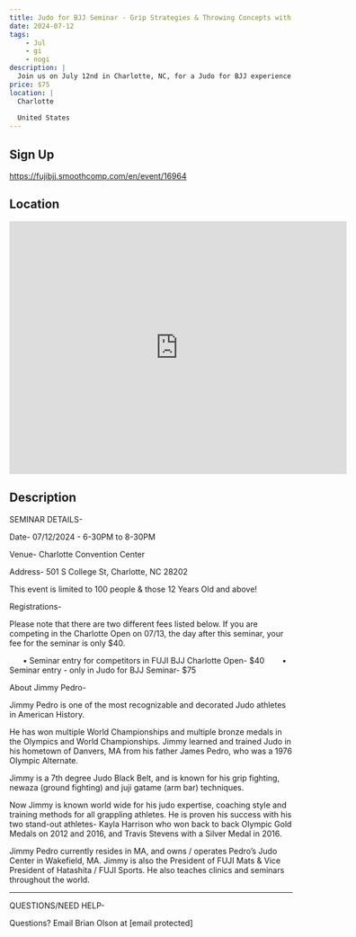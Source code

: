 ```yaml
---
title: Judo for BJJ Seminar - Grip Strategies & Throwing Concepts with Jimmy Pedro
date: 2024-07-12
tags:
    - Jul
    - gi 
    - nogi 
description: |
  Join us on July 12nd in Charlotte, NC, for a Judo for BJJ experience like no other! Before FUJI BJJ Charlotte Open, we are thrilled to bring you a unique opportunity to learn from none other than Judo Legend Jimmy Pedro
price: $75
location: |
  Charlotte
  
  United States
---
```

## Sign Up
https://fujibjj.smoothcomp.com/en/event/16964

## Location
<iframe src="https://www.google.com/maps/embed?pb=!1m18!1m12!1m3!1d12345.6789!2d-80.8460320!3d35.2230360!2m3!1f0!2f0!3f0!3m2!1i1024!2i768!4f13.1!3m3!1m2!1s0x0%3A0x0!2z35.2230360!5e0!3m2!1sen!2sus!4v1234567890" width="600" height="450" style="border:0;" allowfullscreen="" loading="lazy"></iframe>

## Description
SEMINAR DETAILS- 


Date- 07/12/2024 - 6-30PM to 8-30PM


Venue- Charlotte Convention Center


Address- 501 S College St, Charlotte, NC 28202


This event is limited to 100 people & those 12 Years Old and above!


Registrations-


Please note that there are two different fees listed below. If you are competing in the Charlotte Open on 07/13, the day after this seminar, your fee for the seminar is only $40.


      • Seminar entry for competitors in FUJI BJJ Charlotte Open- $40        • Seminar entry - only in Judo for BJJ Seminar- $75


About Jimmy Pedro-


Jimmy Pedro is one of the most recognizable and decorated Judo athletes in American History.


He has won multiple World Championships and multiple bronze medals in the Olympics and World Championships. Jimmy learned and trained Judo in his hometown of Danvers, MA from his father James Pedro, who was a 1976 Olympic Alternate. 


Jimmy is a 7th degree Judo Black Belt, and is known for his grip fighting, newaza (ground fighting) and juji gatame (arm bar) techniques.


Now Jimmy is known world wide for his judo expertise, coaching style and training methods for all grappling athletes. He is proven his success with his two stand-out athletes- Kayla Harrison who won back to back Olympic Gold Medals on 2012 and 2016, and Travis Stevens with a Silver Medal in 2016.


Jimmy Pedro currently resides in MA, and owns / operates Pedro’s Judo Center in Wakefield, MA. Jimmy is also the President of FUJI Mats & Vice President of Hatashita / FUJI Sports. He also teaches clinics and seminars throughout the world.


_______________________________________________________________________________


QUESTIONS/NEED HELP-


Questions? Email Brian Olson at [email protected]